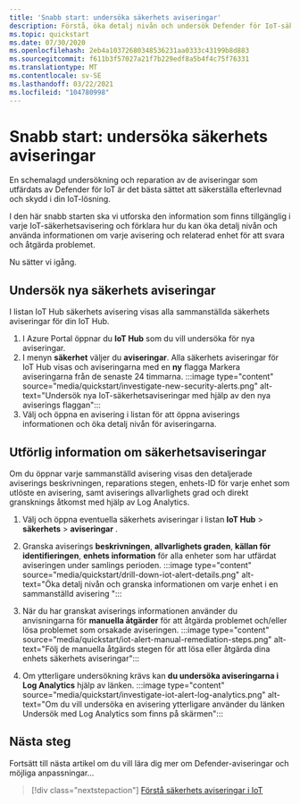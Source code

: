 ```yaml
---
title: 'Snabb start: undersöka säkerhets aviseringar'
description: Förstå, öka detalj nivån och undersök Defender för IoT-säkerhetsaviseringar på dina IoT-enheter.
ms.topic: quickstart
ms.date: 07/30/2020
ms.openlocfilehash: 2eb4a10372680348536231aa0333c43199b8d883
ms.sourcegitcommit: f611b3f57027a21f7b229edf8a5b4f4c75f76331
ms.translationtype: MT
ms.contentlocale: sv-SE
ms.lasthandoff: 03/22/2021
ms.locfileid: "104780998"
---
```

# <a name="quickstart-investigate-security-alerts"></a>Snabb start: undersöka säkerhets aviseringar

En schemalagd undersökning och reparation av de aviseringar som utfärdats av Defender för IoT är det bästa sättet att säkerställa efterlevnad och skydd i din IoT-lösning.

I den här snabb starten ska vi utforska den information som finns tillgänglig i varje IoT-säkerhetsavisering och förklara hur du kan öka detalj nivån och använda informationen om varje avisering och relaterad enhet för att svara och åtgärda problemet. 

Nu sätter vi igång. 


## <a name="investigate-new-security-alerts"></a>Undersök nya säkerhets aviseringar

I listan IoT Hub säkerhets avisering visas alla sammanställda säkerhets aviseringar för din IoT Hub. 

1. I Azure Portal öppnar du **IoT Hub** som du vill undersöka för nya aviseringar.
1. I menyn **säkerhet** väljer du **aviseringar**. Alla säkerhets aviseringar för IoT Hub visas och aviseringarna med en **ny** flagga Markera aviseringarna från de senaste 24 timmarna.
:::image type="content" source="media/quickstart/investigate-new-security-alerts.png" alt-text="Undersök nya IoT-säkerhetsaviseringar med hjälp av den nya aviserings flaggan":::
1. Välj och öppna en avisering i listan för att öppna aviserings informationen och öka detalj nivån för aviseringarna. 

## <a name="security-alert-details"></a>Utförlig information om säkerhetsaviseringar

Om du öppnar varje sammanställd avisering visas den detaljerade aviserings beskrivningen, reparations stegen, enhets-ID för varje enhet som utlöste en avisering, samt aviserings allvarlighets grad och direkt gransknings åtkomst med hjälp av Log Analytics. 

1. Välj och öppna eventuella säkerhets aviseringar i listan **IoT Hub**  >  **säkerhets**  >  **aviseringar** . 
1. Granska aviserings **beskrivningen**, **allvarlighets graden**, **källan för identifieringen**, **enhets information** för alla enheter som har utfärdat aviseringen under samlings perioden.
:::image type="content" source="media/quickstart/drill-down-iot-alert-details.png" alt-text="Öka detalj nivån och granska informationen om varje enhet i en sammanställd avisering "::: 
1. När du har granskat aviserings informationen använder du anvisningarna för **manuella åtgärder** för att åtgärda problemet och/eller lösa problemet som orsakade aviseringen. 
:::image type="content" source="media/quickstart/iot-alert-manual-remediation-steps.png" alt-text="Följ de manuella åtgärds stegen för att lösa eller åtgärda dina enhets säkerhets aviseringar":::

1. Om ytterligare undersökning krävs kan **du undersöka aviseringarna i Log Analytics** hjälp av länken. 
:::image type="content" source="media/quickstart/investigate-iot-alert-log-analytics.png" alt-text="Om du vill undersöka en avisering ytterligare använder du länken Undersök med Log Analytics som finns på skärmen":::

## <a name="next-steps"></a>Nästa steg

Fortsätt till nästa artikel om du vill lära dig mer om Defender-aviseringar och möjliga anpassningar...

> [!div class="nextstepaction"]
> [Förstå säkerhets aviseringar i IoT](concept-security-alerts.md)
